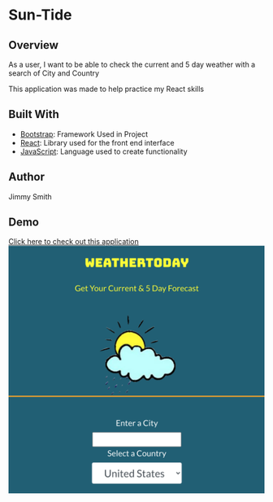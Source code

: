 # Sun-Tide

## Overview
As a user, I want to be able to check the current and 5 day weather with a search of City and Country

This application was made to help practice my React skills 

## Built With

- [Bootstrap](https://www.getbootstrap.com): Framework Used in Project
- [React](https://reactjs.org/): Library used for the front end interface
- [JavaScript](https://www.javascript.com/): Language used to create functionality

## Author

Jimmy Smith 

## Demo
[Click here to check out this application](http://jasmith188.github.io/WeatherToday/)
<br>
<img src="./suntide.png" title="suntide" alt="app" />
